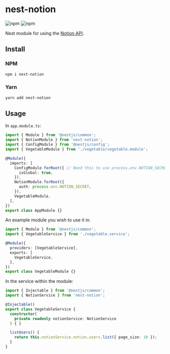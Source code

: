 # nest-notion

![npm](https://img.shields.io/npm/v/nest-notion?style=flat-square)
![npm](https://img.shields.io/npm/dt/nest-notion?style=flat-square)

Nest module for using the [Notion API](https://developers.notion.com/).

## Install

### NPM

```sh
npm i nest-notion
```

### Yarn

```sh
yarn add nest-notion
```

## Usage

In `app.module.ts`:

```ts
import { Module } from '@nestjs/common';
import { NotionModule } from 'nest-notion';
import { ConfigModule } from '@nestjs/config';
import { VegetableModule } from './vegetable/vegetable.module';

@Module({
  imports: [
    ConfigModule.forRoot({ // Need this to use process.env.NOTION_SECRET if it is in .env
      isGlobal: true,
    }),
    NotionModule.forRoot({
      auth: process.env.NOTION_SECRET,
    }),
    VegetableModule,
  ],
})
export class AppModule {}
```

An example module you wish to use it in:

```ts
import { Module } from '@nestjs/common';
import { VegetableService } from './vegetable.service';

@Module({
  providers: [VegetableService],
  exports: [
    VegetableService,
  ],
})
export class VegetableModule {}

```

In the service within the module:

```ts
import { Injectable } from '@nestjs/common';
import { NotionService } from 'nest-notion';

@Injectable()
export class VegetableService {
  constructor(
    private readonly notionService: NotionService
  ) { }

  listUsers() {
    return this.notionService.notion.users.list({ page_size: 10 });
  }
}

```